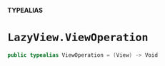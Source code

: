**TYPEALIAS**

# `LazyView.ViewOperation`

```swift
public typealias ViewOperation = (View) -> Void
```
